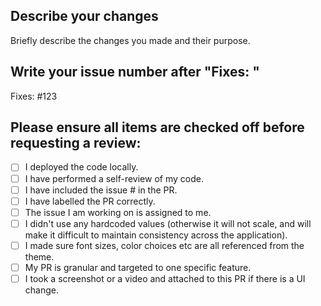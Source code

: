 ## Describe your changes

Briefly describe the changes you made and their purpose.

## Write your issue number after "Fixes: "

Fixes: #123 

## Please ensure all items are checked off before requesting a review:

- [ ] I deployed the code locally.
- [ ] I have performed a self-review of my code.
- [ ] I have included the issue # in the PR.
- [ ] I have labelled the PR correctly.
- [ ] The issue I am working on is assigned to me.
- [ ] I didn't use any hardcoded values (otherwise it will not scale, and will make it difficult to maintain consistency across the application).
- [ ] I made sure font sizes, color choices etc are all referenced from the theme.
- [ ] My PR is granular and targeted to one specific feature.
- [ ] I took a screenshot or a video and attached to this PR if there is a UI change.
